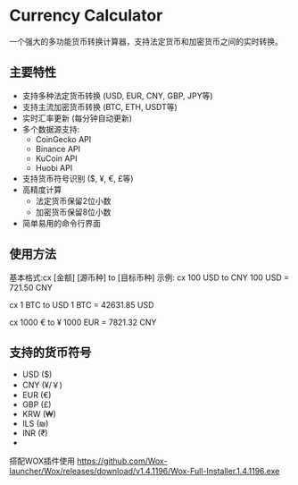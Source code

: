 # Currency Calculator

一个强大的多功能货币转换计算器，支持法定货币和加密货币之间的实时转换。

## 主要特性

- 支持多种法定货币转换 (USD, EUR, CNY, GBP, JPY等)
- 支持主流加密货币转换 (BTC, ETH, USDT等)
- 实时汇率更新 (每分钟自动更新)
- 多个数据源支持:
  - CoinGecko API
  - Binance API
  - KuCoin API
  - Huobi API
- 支持货币符号识别 ($, ¥, €, £等)
- 高精度计算
  - 法定货币保留2位小数
  - 加密货币保留8位小数
- 简单易用的命令行界面

## 使用方法

基本格式:cx [金额] [源币种] to [目标币种]
示例:
cx 100 USD to CNY
100 USD = 721.50 CNY

cx 1 BTC to USD
1 BTC = 42631.85 USD

cx 1000 € to ¥
1000 EUR = 7821.32 CNY

## 支持的货币符号
- USD ($)
- CNY (¥/￥)
- EUR (€)
- GBP (£)
- KRW (₩)
- ILS (₪)
- INR (₹)
- 
搭配WOX插件使用
https://github.com/Wox-launcher/Wox/releases/download/v1.4.1196/Wox-Full-Installer.1.4.1196.exe

